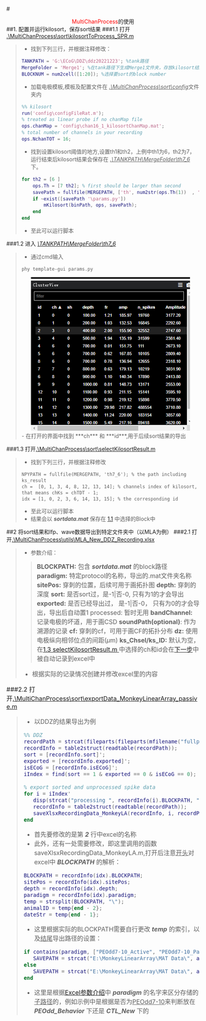 <meta name="viewport" content="width=device-width, initial-scale=1" />

#<center><font color=red>MultiChanProcess</font>的使用</center> 
##1. 配置并运行kilosort，保存sort结果
<a id="1.1"></a>
###1.1 打开 <u>.\MultiChanProcess\sort\\<font class="Blue1">kilosortToProcess_SPR.m </font></u>

>- 找到下列三行，并根据注释修改：
>  ```matlab {.line-numbers}
>  TANKPATH = 'G:\ECoG\DDZ\ddz20221223'; %tank路径
>  MergeFolder = 'Merge1'; %在tank路径下生成Merge1文件夹，存放kilosort结果
>  BLOCKNUM = num2cell([1:20]); %选择要sort的block number
>  ```
>
>- 加载电极模板,模板及配置文件在 <u>*.\MultiChanProcess\sort\config*</u>文件夹内
>  ```matlab {.line-numbers}
>  %% kilosort
>  run('config\configFileRat.m');
>  % treated as linear probe if no chanMap file
>  ops.chanMap = 'config\chan16_1_kilosortChanMap.mat';
>  % total number of channels in your recording
>  ops.NchanTOT = 16;
>  ```
>
>- 找到设置kilosort阈值的地方,设置th1和th2，上例中th1为6，th2为7，运行结束后kilosort结果会保存在 <u>*.\TANKPATH\MergeFolder\th7_6*</u> 下。
>  ```matlab {.line-numbers}
>  for th2 = [6 ]
>      ops.Th = [7 th2]; % first should be larger than second
>      savePath = fullfile(MERGEPATH, ['th', num2str(ops.Th(1))  , '_', num2str(ops.Th(2))]);
>      if ~exist([savePath '\params.py'])
>          mKilosort(binPath, ops, savePath);
>      end
>  end
>  ```
>- 至此可以运行脚本

<div STYLE="page-break-after: always;"></div>

###1.2 进入 <u>*\TANKPATH\MergeFolder\th7_6*</u>
>- 通过cmd输入
>```{.line-numbers}
>phy template-gui params.py
>```
> <div align=center><img src="ks_result.Png"></div>
>- 在打开的界面中找到 ***ch*** 和 ***id***,用于后续sort结果的导出


<a id="1.3"></a>
###1.3 打开<u>.\MultiChanProcess\sort\\<font class="Blue1">selectKilosortResult.m </font></u>

>- 找到下列三行，并根据注释修改
> ```matlab{.line-numbers}
>NPYPATH = fullfile(MERGEPATH, 'th7_6'); % the path including ks_result
>ch =  [0, 1, 3, 4, 8, 12, 13, 14]; % channels index of kilosort, that means chKs = chTDT - 1;
>idx = [1, 0, 2, 3, 6, 14, 13, 15]; % the corresponding id
>```
>- 至此可以运行脚本
>- 结果会以 ***sortdata.mat*** 保存在 [<u>1.1</u>](#1.1) 中选择的Block中


<div STYLE="page-break-after: always;"></div>

##2 将sort结果和lfp、wave数据导出到特定文件夹中（以MLA为例）
###2.1 打开<u>.\MultiChanProcess\utils\\<font class="Blue1">MLA_New_DDZ_Recording.xlsx</font></u>
<a id="2.1"></a>

>- 参数介绍：
>> <font size=3> **BLOCKPATH:** 包含 ***sortdata.mat*** 的block路径
>> <font size=3> **paradigm:** 特定protocol的名称，导出的.mat文件夹名称
>> <font size=3> **sitePos:** 穿刺的位置，后续可用于画拓扑图
>> <font size=3> **depth:** 穿刺的深度
>> <font size=3> **sort:** 是否sort过，是-1|否-0, 只有为1的才会导出
>> <font size=3> **exported:** 是否已经导出过， 是-1|否-0， 只有为0的才会导出，导出后自动置1
>> <font size=3> processed: 暂时无用
>> <font size=3> **bandChannel:** 记录电极的坏道，用于画CSD
>> <font size=3> **soundPath(optional)**: 作为溯源的记录
>> <font size=3> **cf:** 穿刺的cf，可用于画CF的拓扑分布
>> <font size=3> **dz:** 使用电极纵向相邻位点的间距($\mu$m) 
>> <font size=3> **ks_Chsel/ks_ID:** 默认为空，在[<u>1.3 selectKilosortResult.m</u>
](#1.3)中选择的ch和id会在[<u>下一步</u>](#2.2导出)中被自动记录到excel中
>- 根据实际的记录情况创建并修改excel里的内容


<div STYLE="page-break-after: always;"></div>

###2.2 打开<u>.\MultiChanProcess\sort\\<font class="Blue1">exportData_MonkeyLinearArray_passive.m</font></u>

<a id="2.2导出"></a>

>- 以DDZ的结果导出为例
>```matlab {.line-numbers}
>%% DDZ
>recordPath = strcat(fileparts(fileparts(mfilename("fullpath"))), "\utils\MLA_New_DDZ_Recording.xlsx");
>recordInfo = table2struct(readtable(recordPath));
>sort = [recordInfo.sort]';
>exported = [recordInfo.exported]';
>isECoG = [recordInfo.isECoG]';
>iIndex = find(sort == 1 & exported == 0 & isECoG == 0);  % export sorted and unprocessed spike data
>
>% export sorted and unprocessed spike data 
>for i = iIndex'
>    disp(strcat("processing ", recordInfo(i).BLOCKPATH, "... (", num2str(i), "/", num2str(max(iIndex)), ")"));
>    recordInfo = table2struct(readtable(recordPath));
>    saveXlsxRecordingData_MonkeyLA(recordInfo, i, recordPath);
>end
>```
>- 首先要修改的是第 ***2*** 行中excel的名称
>- 此外，还有一处需要修改，即这里调用的函数<font class="Blue1">saveXlsxRecordingData_MonkeyLA.m</font>,打开后注意<u>开头</u>对excel中 ***BLOCKPATH*** 的解析：
>```matlab {.line-numbers}
>BLOCKPATH = recordInfo(idx).BLOCKPATH;
>sitePos = recordInfo(idx).sitePos;
>depth = recordInfo(idx).depth;
>paradigm = recordInfo(idx).paradigm;
>temp = strsplit(BLOCKPATH, "\");
>animalID = temp{end - 2};
>dateStr = temp{end - 1};
>```
>- 这里根据实际的BLOCKPATH需要自行更改 ***temp*** 的索引，以及<u>结尾</u>导出路径的设置：
>```matlab {.line-numbers}
>if contains(paradigm, ["PEOdd7-10_Active", "PEOdd7-10_Passive"])
>    SAVEPATH = strcat("E:\MonkeyLinearArray\MAT Data\", animalID, "\PEOdd_Behavior\", paradigm, "\", dateStr, "_", sitePos);
>else
>    SAVEPATH = strcat("E:\MonkeyLinearArray\MAT Data\", animalID, "\CTL_New\", paradigm, "\", dateStr, "_", sitePos);
>end
>```
>- 这里是根据[<u>Excel参数介绍</u>](#2.1)中 ***paradigm*** 的名字来区分存储的<u>子路径</u>的，例如示例中是根据是否为<u>PEOdd7-10</u>来判断放在 ***PEOdd_Behavior*** 下还是 ***CTL_New*** 下的
  